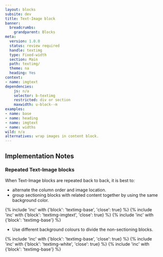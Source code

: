```yaml
---
layout: blocks
subsite: dev
title: Text-Image block
banner:
  breadcrumbs:
    grandparent: Blocks
meta:
  version: 1.0.0
  status: review required
  handle: textimg
  type: Fixed-width
  section: Main
  path: textimg/
  theme: na
  heading: Yes
context: 
- name: imgtext
dependencies:
    js: n/a
    selector: b-textimg
    restricted: div or section
    maxwidth: u-block--m
examples:
- name: base
- name: heading
- name: imgtext
- name: widths
wild: n/a
alternatives: wrap images in content block.
---
```

## Implementation Notes

### Repeated Text-Image blocks

When Text-Image blocks are repeated back to back, it is best to:

- alternate the column order and image location.
- group sectioning blocks with related content together by using the same background color.

{% include 'inc' with {'block': 'textimg-base', 'close': true} %}
{% include 'inc' with {'block': 'textimg-imgtext', 'close': true} %}
{% include 'inc' with {'block': 'textimg-base'} %}

- Use different background colours to divide the non-sectioning blocks.

{% include 'inc' with {'block': 'textimg-base', 'close': true} %}
{% include 'inc' with {'block': 'textimg-white', 'close': true} %}
{% include 'inc' with {'block': 'textimg-base'} %}
